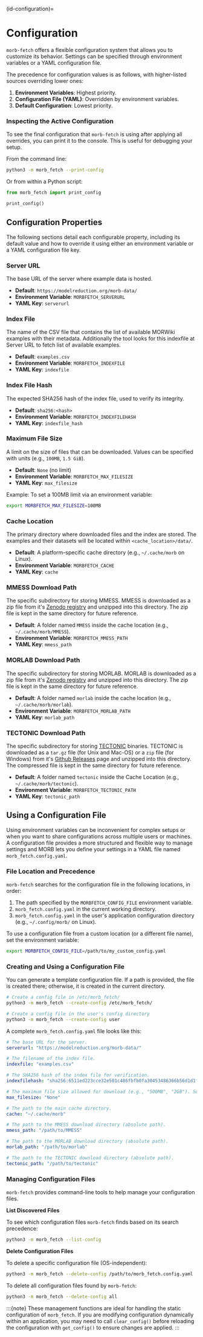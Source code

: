 (id-configuration)=
# Configuration

`morb-fetch` offers a flexible configuration system that allows you to customize its behavior. Settings can be specified through environment variables or a YAML configuration file.

The precedence for configuration values is as follows, with higher-listed sources overriding lower ones:

1.  **Environment Variables**: Highest priority.
2.  **Configuration File (YAML)**: Overridden by environment variables.
3.  **Default Configuration**: Lowest priority.

### Inspecting the Active Configuration

To see the final configuration that `morb-fetch` is using after applying all overrides, you can print it to the console. This is useful for debugging your setup.

From the command line:
```bash
python3 -m morb_fetch --print-config
```

Or from within a Python script:
```python
from morb_fetch import print_config

print_config()
```

## Configuration Properties

The following sections detail each configurable property, including its default value and how to override it using either an environment variable or a YAML configuration file key.

### Server URL

The base URL of the server where example data is hosted.

- **Default**: `https://modelreduction.org/morb-data/`
- **Environment Variable**: `MORBFETCH_SERVERURL`
- **YAML Key**: `serverurl`

### Index File

The name of the CSV file that contains the list of available MORWiki examples with their metadata.
Additionally the tool looks for this indexfile at Server URL to fetch list of available examples.

- **Default**: `examples.csv`
- **Environment Variable**: `MORBFETCH_INDEXFILE`
- **YAML Key**: `indexfile`

### Index File Hash

The expected SHA256 hash of the index file, used to verify its integrity.

- **Default**: `sha256:<hash>`
- **Environment Variable**: `MORBFETCH_INDEXFILEHASH`
- **YAML Key**: `indexfile_hash`

### Maximum File Size

A limit on the size of files that can be downloaded. Values can be specified with units (e.g., `100MB`, `1.5 GiB`).

- **Default**: `None` (no limit)
- **Environment Variable**: `MORBFETCH_MAX_FILESIZE`
- **YAML Key**: `max_filesize`

Example: To set a 100MB limit via an environment variable:
```bash
export MORBFETCH_MAX_FILESIZE=100MB
```

### Cache Location

The primary directory where downloaded files and the index are stored.
The examples and their datasets will be located within `<cache_location>/data/`.

- **Default**: A platform-specific cache directory (e.g., `~/.cache/morb` on Linux).
- **Environment Variable**: `MORBFETCH_CACHE`
- **YAML Key**: `cache`

### MMESS Download Path

The specific subdirectory for storing MMESS.
MMESS is downloaded as a zip file from it's [Zenodo registry](https://zenodo.org/records/14929081) and unzipped into this directory.
The zip file is kept in the same directory for future reference.

- **Default**: A folder named `MMESS` inside the cache location (e.g., `~/.cache/morb/MMESS`).
- **Environment Variable**: `MORBFETCH_MMESS_PATH`
- **YAML Key**: `mmess_path`

### MORLAB Download Path

The specific subdirectory for storing MORLAB.
MORLAB is downloaded as a zip file from it's [Zenodo registry](https://zenodo.org/records/7072831) and unzipped into this directory.
The zip file is kept in the same directory for future reference.

- **Default**: A folder named `morlab` inside the cache location (e.g., `~/.cache/morb/morlab`).
- **Environment Variable**: `MORBFETCH_MORLAB_PATH`
- **YAML Key**: `morlab_path`

### TECTONIC Download Path

The specific subdirectory for storing [TECTONIC](https://tectonic-typesetting.github.io) binaries.
TECTONIC is downloaded as a `tar.gz` file (for Unix and Mac-OS) or a `zip` file (for Windows) from it's [Github Releases](https://github.com/tectonic-typesetting/tectonic/releases) page and unzipped into this directory.
The compressed file is kept in the same directory for future reference.

- **Default**: A folder named `tectonic` inside the Cache Location (e.g., `~/.cache/morb/tectonic`).
- **Environment Variable**: `MORBFETCH_TECTONIC_PATH`
- **YAML Key**: `tectonic_path`

## Using a Configuration File

Using environment variables can be inconvenient for complex setups or when you want to share configurations across multiple users or machines.
A configuration file provides a more structured and flexible way to manage settings and MORB lets you define your settings in a YAML file named `morb_fetch.config.yaml`.

### File Location and Precedence

`morb-fetch` searches for the configuration file in the following locations, in order:

1.  The path specified by the `MORBFETCH_CONFIG_FILE` environment variable.
2.  `morb_fetch.config.yaml` in the current working directory.
3.  `morb_fetch.config.yaml` in the user's application configuration directory (e.g., `~/.config/morb/` on Linux).

To use a configuration file from a custom location (or a different file name), set the environment variable:
```bash
export MORBFETCH_CONFIG_FILE=/path/to/my_custom_config.yaml
```

### Creating and Using a Configuration File

You can generate a template configuration file. If a path is provided, the file is created there; otherwise, it is created in the current directory.

```bash
# Create a config file in /etc/morb_fetch/
python3 -m morb_fetch --create-config /etc/morb_fetch/

# Create a config file in the user's config directory
python3 -m morb_fetch --create-config user
```

A complete `morb_fetch.config.yaml` file looks like this:

```yaml
# The base URL for the server.
serverurl: "https://modelreduction.org/morb-data/"

# The filename of the index file.
indexfile: "examples.csv"

# The SHA256 hash of the index file for verification.
indexfilehash: "sha256:6511ed223cce32e501c486fbfb0fa30453486366b56d1d1f1b8367f09272c9bb"

# The maximum file size allowed for download (e.g., "500MB", "2GB"). Set to "None" for no limit.
max_filesize: "None"

# The path to the main cache directory.
cache: "~/.cache/morb"

# The path to the MMESS download directory (absolute path).
mmess_path: "/path/to/MMESS"

# The path to the MORLAB download directory (absolute path).
morlab_path: "/path/to/morlab"

# The path to the TECTONIC download directory (absolute path).
tectonic_path: "/path/to/tectonic"
```

### Managing Configuration Files

`morb-fetch` provides command-line tools to help manage your configuration files.

**List Discovered Files**

To see which configuration files `morb-fetch` finds based on its search precedence:
```bash
python3 -m morb_fetch --list-config
```

**Delete Configuration Files**

To delete a specific configuration file (OS-independent):
```bash
python3 -m morb_fetch --delete-config /path/to/morb_fetch.config.yaml
```

To delete all configuration files found by `morb-fetch`:
```bash
python3 -m morb_fetch --delete-config all
```

:::{note}
These management functions are ideal for handling the static configuration of `morb_fetch`.
If you are modifying configuration dynamically within an application, you may need to call `clear_config()` before reloading the configuration with `get_config()` to ensure changes are applied.
:::
